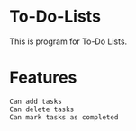 # To-Do-Lists
This is program for To-Do Lists.

# Features
    Can add tasks 
    Can delete tasks
    Can mark tasks as completed
    

